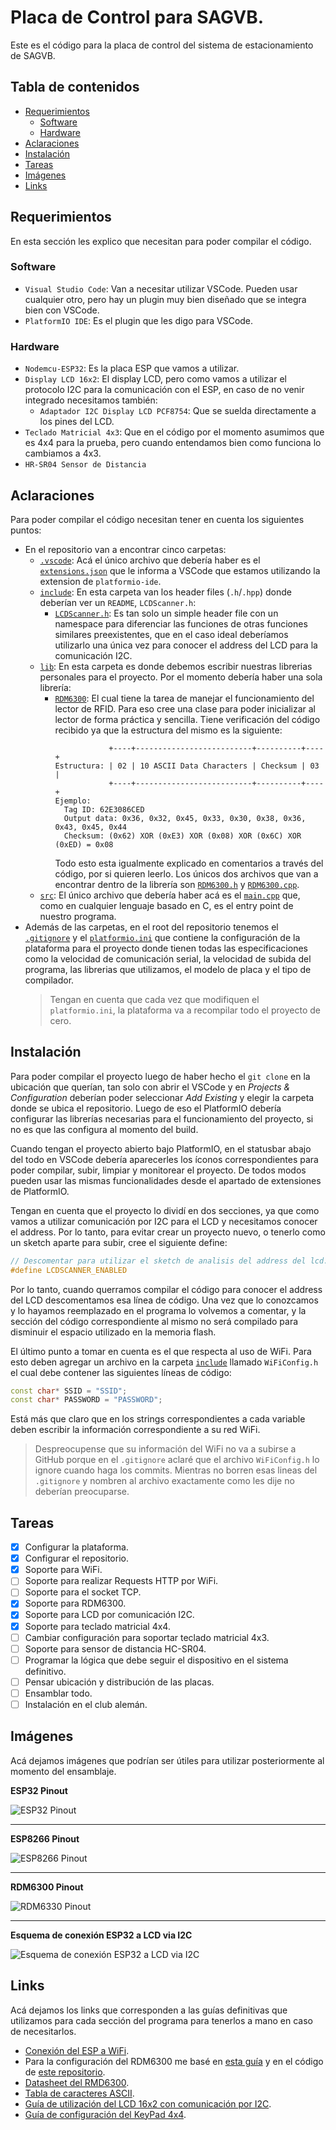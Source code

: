 # Placa de Control para SAGVB.
Este es el código para la placa de control del sistema de estacionamiento de SAGVB.

## Tabla de contenidos
* [Requerimientos](#requerimientos)
  * [Software](#software)
  * [Hardware](#hardware)
* [Aclaraciones](#aclaraciones)
* [Instalación](#instalación)
* [Tareas](#tareas)
* [Imágenes](#imágenes)
* [Links](#links)

## Requerimientos
En esta sección les explico que necesitan para poder compilar el código.

### Software
* `Visual Studio Code`: Van a necesitar utilizar VSCode. Pueden usar cualquier otro, pero hay un plugin muy bien diseñado que se integra bien con VSCode.
* `PlatformIO IDE`: Es el plugin que les digo para VSCode.

### Hardware
* `Nodemcu-ESP32`: Es la placa ESP que vamos a utilizar.
* `Display LCD 16x2`: El display LCD, pero como vamos a utilizar el protocolo I2C para la comunicación con el ESP, en caso de no venir integrado necesitamos también:
  * `Adaptador I2C Display LCD PCF8754`: Que se suelda directamente a los pines del LCD.
* `Teclado Matricial 4x3`: Que en el código por el momento asumimos que es 4x4 para la prueba, pero cuando entendamos bien como funciona lo cambiamos a 4x3.
* `HR-SR04 Sensor de Distancia`

## Aclaraciones
Para poder compilar el código necesitan tener en cuenta los siguientes puntos:
* En el repositorio van a encontrar cinco carpetas:
  * [`.vscode`](https://github.com/stonefeld/placa_control_sagvb/tree/master/.vscode): Acá el único archivo que debería haber es el [`extensions.json`](https://github.com/stonefeld/placa_control_sagvb/tree/master/.vscode/extensions.json) que le informa a VSCode que estamos utilizando la extension de `platformio-ide`.
  * [`include`](https://github.com/stonefeld/placa_control_sagvb/tree/master/include): En esta carpeta van los header files (`.h`/`.hpp`) donde deberían ver un `README`, `LCDScanner.h`:
    * [`LCDScanner.h`](https://github.com/stonefeld/placa_control_sagvb/tree/master/include/LCDScanner.h): Es tan solo un simple header file con un namespace para diferenciar las funciones de otras funciones similares preexistentes, que en el caso ideal deberíamos utilizarlo una única vez para conocer el address del LCD para la comunicación I2C.
  * [`lib`](https://github.com/stonefeld/placa_control_sagvb/tree/master/lib): En esta carpeta es donde debemos escribir nuestras librerias personales para el proyecto. Por el momento debería haber una sola librería:
    * [`RDM6300`](https://github.com/stonefeld/placa_control_sagvb/tree/master/lib/RDM6300): El cual tiene la tarea de manejar el funcionamiento del lector de RFID. Para eso cree una clase para poder inicializar al lector de forma práctica y sencilla. Tiene verificación del código recibido ya que la estructura del mismo es la siguiente:
      ```
                  +----+--------------------------+----------+----+
      Estructura: | 02 | 10 ASCII Data Characters | Checksum | 03 |
                  +----+--------------------------+----------+----+
      Ejemplo:
        Tag ID: 62E3086CED
        Output data: 0x36, 0x32, 0x45, 0x33, 0x30, 0x38, 0x36, 0x43, 0x45, 0x44
        Checksum: (0x62) XOR (0xE3) XOR (0x08) XOR (0x6C) XOR (0xED) = 0x08
      ```
      Todo esto esta igualmente explicado en comentarios a través del código, por si quieren leerlo. Los únicos dos archivos que van a encontrar dentro de la librería son [`RDM6300.h`](https://github.com/stonefeld/placa_control_sagvb/tree/master/lib/RDM6300/RDM6300.h) y [`RDM6300.cpp`](https://github.com/stonefeld/placa_control_sagvb/tree/master/lib/RDM6300/RDM6300.cpp).
  * [`src`](https://github.com/stonefeld/placa_control_sagvb/tree/master/src): El único archivo que debería haber acá es el [`main.cpp`](https://github.com/stonefeld/placa_control_sagvb/tree/master/src/main.cpp) que, como en cualquier lenguaje basado en C, es el entry point de nuestro programa.
* Además de las carpetas, en el root del repositorio tenemos el [`.gitignore`](https://github.com/stonefeld/placa_control_sagvb/tree/master/.gitignore) y el [`platformio.ini`](https://github.com/stonefeld/placa_control_sagvb/tree/master/platformio.ini) que contiene la configuración de la plataforma para el proyecto donde tienen todas las especificaciones como la velocidad de comunicación serial, la velocidad de subida del programa, las librerias que utilizamos, el modelo de placa y el tipo de compilador.
  > Tengan en cuenta que cada vez que modifiquen el `platformio.ini`, la plataforma va a recompilar todo el proyecto de cero.

## Instalación
Para poder compilar el proyecto luego de haber hecho el `git clone` en la ubicación que querían, tan solo con abrir el VSCode y en *Projects & Configuration* deberían poder seleccionar *Add Existing* y elegir la carpeta donde se ubica el repositorio. Luego de eso el PlatformIO debería configurar las librerías necesarias para el funcionamiento del proyecto, si no es que las configura al momento del build.

Cuando tengan el proyecto abierto bajo PlatformIO, en el statusbar abajo del todo en VSCode debería aparecerles los íconos correspondientes para poder compilar, subir, limpiar y monitorear el proyecto. De todos modos pueden usar las mismas funcionalidades desde el apartado de extensiones de PlatformIO.

Tengan en cuenta que el proyecto lo dividí en dos secciones, ya que como vamos a utilizar comunicación por I2C para el LCD y necesitamos conocer el address. Por lo tanto, para evitar crear un proyecto nuevo, o tenerlo como un sketch aparte para subir, cree el siguiente define:
```cpp
// Descomentar para utilizar el sketch de analisis del address del lcd.
#define LCDSCANNER_ENABLED
```
Por lo tanto, cuando querramos compilar el código para conocer el address del LCD descomentamos esa línea de código. Una vez que lo conozcamos y lo hayamos reemplazado en el programa lo volvemos a comentar, y la sección del código correspondiente al mismo no será compilado para disminuir el espacio utilizado en la memoria flash.

El último punto a tomar en cuenta es el que respecta al uso de WiFi. Para esto deben agregar un archivo en la carpeta [`include`](https://github.com/stonefeld/placa_control_sagvb/tree/master/include) llamado `WiFiConfig.h` el cual debe contener las siguientes líneas de código:
```cpp
const char* SSID = "SSID";
const char* PASSWORD = "PASSWORD";
```
Está más que claro que en los strings correspondientes a cada variable deben escribir la información correspondiente a su red WiFi.
> Despreocupense que su información del WiFi no va a subirse a GitHub porque en el `.gitignore` aclaré que el archivo `WiFiConfig.h` lo ignore cuando haga los commits. Mientras no borren esas lineas del `.gitignore` y nombren al archivo exactamente como les dije no deberían preocuparse.

## Tareas
- [x] Configurar la plataforma.
- [x] Configurar el repositorio.
- [x] Soporte para WiFi.
- [ ] Soporte para realizar Requests HTTP por WiFi.
- [ ] Soporte para el socket TCP.
- [x] Soporte para RDM6300.
- [x] Soporte para LCD por comunicación I2C.
- [x] Soporte para teclado matricial 4x4.
- [ ] Cambiar configuración para soportar teclado matricial 4x3.
- [ ] Soporte para sensor de distancia HC-SR04.
- [ ] Programar la lógica que debe seguir el dispositivo en el sistema definitivo.
- [ ] Pensar ubicación y distribución de las placas.
- [ ] Ensamblar todo.
- [ ] Instalación en el club alemán.

## Imágenes
Acá dejamos imágenes que podrían ser útiles para utilizar posteriormente al momento del ensamblaje.

**ESP32 Pinout**

![ESP32 Pinout](https://i.pinimg.com/originals/c6/57/83/c657835e84aaf91832a770ea0d7d0767.jpg)

----

**ESP8266 Pinout**

![ESP8266 Pinout](https://www.teachmemicro.com/wp-content/uploads/2018/04/NodeMCUv3.0-pinout.jpg)

----

**RDM6300 Pinout**

![RDM6330 Pinout](https://circuitdigest.com/sites/default/files/inlineimages/u3/RDM6300-RFID-Reader-Module.jpg)

----

**Esquema de conexión ESP32 a LCD via I2C**

![Esquema de conexión ESP32 a LCD via I2C](https://www.electronics-lab.com/wp-content/uploads/2019/05/ESP32-LCD_bb.png)

## Links
Acá dejamos los links que corresponden a las guías definitivas que utilizamos para cada sección del programa para tenerlos a mano en caso de necesitarlos.

* [Conexión del ESP a WiFi](https://www.megunolink.com/articles/wireless/how-do-i-connect-to-a-wireless-network-with-the-esp32/).
* Para la configuración del RDM6300 me basé en [esta guía](https://circuitdigest.com/microcontroller-projects/interfacing-rdm6300-rfid-reader-module-interfacing-with-arduino-nano) y en el código de [este repositorio](https://github.com/arduino12/rdm6300/blob/master/src/rdm6300.cpp).
* [Datasheet del RMD6300](http://j5d2v7d7.stackpathcdn.com/wp-content/uploads/2015/09/RDM630-datasheet.pdf).
* [Tabla de caracteres ASCII](https://asciitable.com).
* [Guía de utilización del LCD 16x2 con comunicación por I2C](https://www.electronics-lab.com/project/using-16x2-i2c-lcd-display-esp32/).
* [Guía de configuración del KeyPad 4x4](https://diyi0t.com/keypad-arduino-esp8266-esp32/).